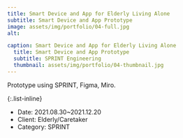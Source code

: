 ```yaml
---
title: Smart Device and App for Elderly Living Alone
subtitle: Smart Device and App Prototype
image: assets/img/portfolio/04-full.jpg
alt: 

caption: Smart Device and App for Elderly Living Alone
  title: Smart Device and App Prototype
  subtitle: SPRINT Engineering
  thumbnail: assets/img/portfolio/04-thumbnail.jpg
---
```

Prototype using SPRINT, Figma, Miro.

{:.list-inline}
- Date: 2021.08.30~2021.12.20
- Client: Elderly/Caretaker
- Category: SPRINT


